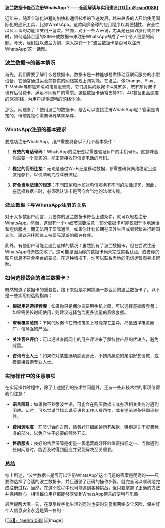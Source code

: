 **波兰数据卡能否注册WhatsApp？——全面解读与实用建议[[TG💪+ @esim1088](https://t.me/s/esim1088)]**

近年来，随着全球化进程的加快和通信技术的飞速发展，越来越多的人开始使用国际化的通讯工具，比如WhatsApp。这款风靡全球的应用程序以其便捷性、安全性以及丰富的功能深受用户喜爱。然而，对于一些人来说，尤其是在国外旅行或居住时，如何选择合适的SIM卡或数据卡来注册WhatsApp却成了一个令人困惑的问题。今天，我们就以波兰为例，深入探讨一下“波兰数据卡是否可以注册WhatsApp”这一话题。

### 波兰数据卡的基本情况

首先，我们需要了解什么是数据卡。数据卡是一种能够提供移动互联网服务的小型设备，它通常通过运营商提供的网络实现上网功能。在波兰，像Orange、Play、T-Mobile等都是知名的电信运营商，它们提供的数据卡种类繁多，既有预付费卡也有后付费卡，满足不同用户的需求。这些数据卡通常支持3G、4G甚至更高速度的5G网络，为用户提供流畅的网络体验。

那么，问题来了：使用波兰的数据卡，是否可以直接注册WhatsApp呢？答案是肯定的，但前提是你需要满足某些条件。

### WhatsApp注册的基本要求

要成功注册WhatsApp，用户需要具备以下几个基本条件：

1. **有效的电话号码**：WhatsApp的注册过程需要验证用户的手机号码。这意味着你需要一个真实的、能正常接收短信或电话的号码。
   
2. **稳定的网络连接**：无论是通过Wi-Fi还是移动数据，都需要确保网络稳定且速度足够快，以便顺利完成注册流程。

3. **符合当地法律的规定**：不同国家和地区对电信服务有不同的法律规定，因此，在选择数据卡时，必须确认该卡是否符合当地的法律法规。

### 波兰数据卡与WhatsApp注册的关系

对于大多数用户而言，只要你的波兰数据卡符合上述条件，就可以轻松注册WhatsApp。然而，这里有一个小细节需要注意：部分数据卡可能仅限于本地通话和短信服务，而无法用于国际通信。如果你计划长期在国外生活或者频繁进行跨国交流，建议选择那些支持国际漫游的服务套餐。

此外，有些用户可能会遇到这样的情况：虽然拥有了波兰数据卡，但在尝试注册WhatsApp时仍然失败了。这可能是因为你的数据卡尚未完成实名认证，或者你的账户信息不符合平台的要求。在这种情况下，你可以联系当地的电信运营商寻求帮助。

### 如何选择适合的波兰数据卡？

既然知道了数据卡的重要性，接下来就是如何挑选一款合适的波兰数据卡了。以下是一些实用的选购指南：

- **根据用途选择套餐**：如果你只是偶尔需要用手机上网，可以选择基础版套餐；如果需要长时间使用，则建议选择包含更多流量的高级套餐。
  
- **查看覆盖范围**：不同的数据卡在网络覆盖上可能存在差异，尽量选择覆盖面广、信号强的产品。

- **关注客户评价**：可以通过查阅网上的用户评论来了解各款产品的优缺点，避免踩雷。

- **咨询专业人士**：如果你对某些选项感到迷茫，不妨向身边的亲朋好友请教，或者直接咨询专业人士。

### 实际操作中的注意事项

在实际操作过程中，除了上述提到的技术性问题外，还有一些非技术性的事项值得我们注意：

- **语言障碍**：如果你不熟悉波兰语，可能会在购买数据卡或办理相关业务时遇到困难。此时，可以尝试寻找会说英语的工作人员帮忙，或者提前准备好翻译软件。

- **费用透明度**：在签订合约之前，请务必仔细阅读所有条款，特别是关于资费标准的部分，以免产生不必要的额外开支。

- **售后服务**：良好的售后保障是衡量一家运营商好坏的重要指标之一。当你遇到任何问题时，能否及时得到回应并妥善解决至关重要。

### 总结

综上所述，“波兰数据卡是否可以注册WhatsApp”这个问题的答案是明确的——只要你选择了合适的波兰数据卡，并且遵循了正确的操作步骤，就完全可以顺利地完成注册过程。当然，在这个过程中也可能遇到各种挑战，但只要掌握了正确的方法并保持耐心，相信每位用户都能够享受到WhatsApp带来的便利与乐趣。

最后提醒大家一句，在享受数字化生活的同时也要时刻警惕网络安全风险，保护好个人信息安全永远是第一位的！

[[TG💪+ @esim1088](https://t.me/s/esim1088) ![Image](https://i.postimg.cc/4NQfJmqS/Snipaste-2025-05-13-00-14-12.png)]